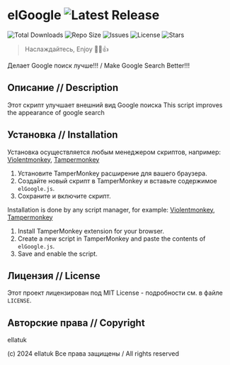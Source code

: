 # elGoogle ![Latest Release](https://img.shields.io/github/v/release/ElLatuk/elGoogle?color=%23083fe5)

![Total Downloads](https://img.shields.io/github/downloads/ElLatuk/elGoogle/total?color=indigo) ![Repo Size](https://img.shields.io/github/repo-size/ElLatuk/elGoogle?color=%23083fe5)
![Issues](https://img.shields.io/github/issues/ElLatuk/elGoogle?color=%239E9E9E) ![License](https://img.shields.io/github/license/ElLatuk/elGoogle?color=%239E9E9E) ![Stars](https://img.shields.io/github/stars/ElLatuk/elGoogle?color=%23FFD700)

> Наслаждайтесь, Enjoy  :muscle::sunglasses::+1:

Делает Google поиск лучше!!! / Make Google Search Better!!!

## Описание // Description

Этот скрипт улучшает внешний вид Google поиска
This script improves the appearance of google search

## Установка // Installation

Установка осуществляется любым менеджером скриптов, например: [Violentmonkey](https://violentmonkey.github.io/get-it/), [Tampermonkey](https://www.tampermonkey.net/)

1. Установите TamperMonkey расширение для вашего браузера.
2. Создайте новый скрипт в TamperMonkey и вставьте содержимое `elGoogle.js`.
3. Сохраните и включите скрипт.

Installation is done by any script manager, for example: [Violentmonkey](https://violentmonkey.github.io/get-it/), [Tampermonkey](https://www.tampermonkey.net/)

1. Install TamperMonkey extension for your browser.
2. Create a new script in TamperMonkey and paste the contents of `elGoogle.js`.
3. Save and enable the script.

## Лицензия // License

Этот проект лицензирован под MIT License - подробности см. в файле `LICENSE`.

## Авторские права // Copyright

ellatuk

(c) 2024 ellatuk
Все права защищены / All rights reserved
